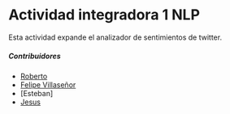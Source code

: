 # Actividad integradora 1 NLP

Esta actividad expande el analizador de sentimientos de twitter.


##### Contribuidores
* [Roberto]()
* [Felipe Villaseñor](https://github.com/Felipev201)
* [Esteban]
* [Jesus]()

